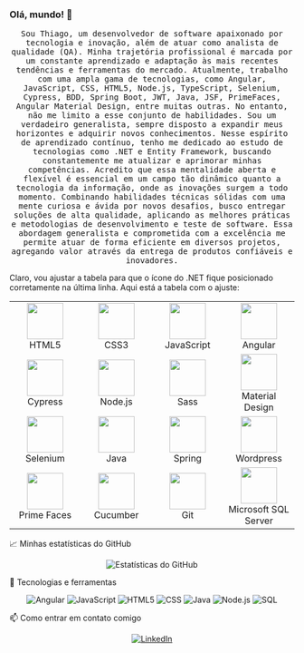 ### Olá, mundo! 👋
<p align="center">
  
  <samp>
    Sou Thiago, um desenvolvedor de software apaixonado por tecnologia e inovação, além de atuar como analista de qualidade (QA). Minha trajetória profissional é marcada por um constante aprendizado e adaptação às mais recentes tendências e ferramentas do mercado.
    Atualmente, trabalho com uma ampla gama de tecnologias, como Angular, JavaScript, CSS, HTML5, Node.js, TypeScript, Selenium, Cypress, BDD, Spring Boot, JWT, Java, JSF, PrimeFaces, Angular Material Design, entre muitas outras. No entanto, não me limito a esse conjunto de     habilidades. Sou um verdadeiro generalista, sempre disposto a expandir meus horizontes e adquirir novos conhecimentos.
    Nesse espírito de aprendizado contínuo, tenho me dedicado ao estudo de tecnologias como .NET e Entity Framework, buscando constantemente me atualizar e aprimorar minhas competências. Acredito que essa mentalidade aberta e flexível é essencial em um campo tão dinâmico       quanto a tecnologia da informação, onde as inovações surgem a todo momento.
  Combinando habilidades técnicas sólidas com uma mente curiosa e ávida por novos desafios, busco entregar soluções de alta qualidade, aplicando as melhores práticas e metodologias de desenvolvimento e teste de software. Essa abordagem generalista e comprometida com a         excelência me permite atuar de forma eficiente em diversos projetos, agregando valor através da entrega de produtos confiáveis e inovadores.
  </samp>
</p>

Claro, vou ajustar a tabela para que o ícone do .NET fique posicionado corretamente na última linha. Aqui está a tabela com o ajuste:
<table>
<tbody>
<tr>
<td width="25%" align="center">
<img height="64px" src="https://img.icons8.com/color/48/000000/html-5.png">
<br>
<span>HTML5</span>
</td>
<td width="25%" align="center">
<img height="64px" src="https://img.icons8.com/color/48/000000/css3.png">
<br>
<span>CSS3</span>
</td>
<td width="25%" align="center">
<img height="64px" src="https://img.icons8.com/color/48/000000/javascript.png">
<br>
<span>JavaScript</span>
</td>
<td width="25%" align="center">
<img height="64px" src="https://w7.pngwing.com/pngs/14/568/png-transparent-angularjs-logo-javascript-security-token-angle-triangle-logo-thumbnail.png">
<br>
<span>Angular</span>
</td>
</tr>
<tr>
<td width="25%" align="center">
<img height="64px" src="https://static-00.iconduck.com/assets.00/cypress-icon-512x511-29zvfts6.png">
<br>
<span>Cypress</span>
</td>
<td width="25%" align="center">
<img height="64px" src="https://img.icons8.com/color/48/000000/nodejs.png">
<br>
<span>Node.js</span>
</td>
<td width="25%" align="center">
<img height="64px" src="https://img.icons8.com/color/48/000000/sass.png">
<br>
<span>Sass<span>
</td>
<td width="25%" align="center">
<img height="64px" src="https://seeklogo.com/images/M/material-design-logo-8BAFEFE50B-seeklogo.com.png">
<br>
<span>Material Design</span>
</td>
</tr>
<tr>
<td width="25%" align="center">
<img height="64px" src="https://seeklogo.com/images/S/selenium-logo-A1B53CEFB0-seeklogo.com.png">
<br>
<span>Selenium</span>
</td>
<td width="25%" align="center">
<img height="64px" src="https://img.icons8.com/color/48/000000/java-coffee-cup-logo.png">
<br>
<span>Java</span>
</td>
<td width="25%" align="center">
<img height="64px" src="https://img.icons8.com/color/48/000000/spring-logo.png">
<br>
<span>Spring<span>
</td>
<td width="25%" align="center">
<img height="64px" src="https://img.icons8.com/color/48/000000/wordpress.png">
<br>
<span>Wordpress</span>
</td>
</tr>
<tr>
<td width="25%" align="center">
<img height="64px" src="https://i1.wp.com/www.primefaces.org/wp-content/uploads/2021/10/primefaces-logo.png?fit=1368%2C320&ssl=1">
<br>
<span>Prime Faces</span>
</td>
<td width="25%" align="center">
<img height="64px" src="https://seeklogo.com/images/C/cucumber-logo-D727C551CE-seeklogo.com.png">
<br>
<span>Cucumber</span>
</td>
<td width="25%" align="center">
<img height="64px" src="https://img.icons8.com/color/48/000000/git.png"">
<br>
<span>Git</span>
</td>
<td width="25%" align="center">
<img height="64px" src="https://brandslogos.com/wp-content/uploads/images/microsoft-sql-server-logo.png">
<br>
<span>Microsoft SQL Server</span>
</td>
</td>
</tr>
</tbody>
</table>
📈 Minhas estatísticas do GitHub
<p align="center">
  <img src="https://github-readme-stats.vercel.app/api?username=Thiago11112000&show_icons=true&theme=radical" alt="Estatísticas do GitHub">
</p>

🔧 Tecnologias e ferramentas
<p align="center">
  <img src="https://img.shields.io/badge/Code-Angular-informational?style=flat&logo=angular&logoColor=white&color=2bbc8a" alt="Angular">
  <img src="https://img.shields.io/badge/Code-JavaScript-informational?style=flat&logo=javascript&logoColor=white&color=2bbc8a" alt="JavaScript">
  <img src="https://img.shields.io/badge/Code-HTML5-informational?style=flat&logo=html5&logoColor=white&color=2bbc8a" alt="HTML5">
  <img src="https://img.shields.io/badge/Code-CSS-informational?style=flat&logo=css3&logoColor=white&color=2bbc8a" alt="CSS">
  <img src="https://img.shields.io/badge/Code-Java-informational?style=flat&logo=java&logoColor=white&color=2bbc8a" alt="Java">
  <img src="https://img.shields.io/badge/Tools-Node.js-informational?style=flat&logo=node-dot-js&logoColor=white&color=2bbc8a" alt="Node.js">
  <img src="https://img.shields.io/badge/Tools-SQL-informational?style=flat&logo=mysql&logoColor=white&color=2bbc8a" alt="SQL">
</p>

📫 Como entrar em contato comigo
<p align="center">
  <a href="https://www.linkedin.com/in/thiago-martins-2996ba1a2/"><img src="https://img.shields.io/badge/-LinkedIn-0077B5?style=flat&logo=LinkedIn&logoColor=white" alt="LinkedIn"></a>
</p>
